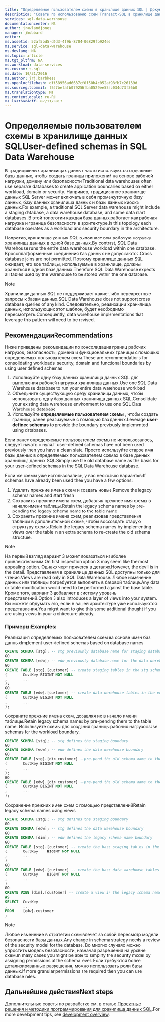 ```yaml
---
title: "Определяемые пользователем схемы в хранилище данных SQL | Документация Майкрософт"
description: "Советы по использованию схем Transact-SQL в хранилище данных SQL Azure для разработки решений."
services: sql-data-warehouse
documentationcenter: NA
author: jrowlandjones
manager: jhubbard
editor: 
ms.assetid: 52af5bd5-d5d3-4f9b-8704-06829fb924e3
ms.service: sql-data-warehouse
ms.devlang: NA
ms.topic: article
ms.tgt_pltfrm: NA
ms.workload: data-services
ms.custom: t-sql
ms.date: 10/31/2016
ms.author: jrj;barbkess
ms.openlocfilehash: dfb58956ad6637cf0f50b4c052ab98fb7c26139d
ms.sourcegitcommit: f537befafb079256fba0529ee554c034d73f36b0
ms.translationtype: MT
ms.contentlocale: ru-RU
ms.lasthandoff: 07/11/2017
---
```

# <a name="user-defined-schemas-in-sql-data-warehouse"></a><span data-ttu-id="16890-103">Определяемые пользователем схемы в хранилище данных SQL</span><span class="sxs-lookup"><span data-stu-id="16890-103">User-defined schemas in SQL Data Warehouse</span></span>
<span data-ttu-id="16890-104">В традиционных хранилищах данных часто используются отдельные базы данных, чтобы создать границы приложений на основе рабочей нагрузки, домену или безопасности.</span><span class="sxs-lookup"><span data-stu-id="16890-104">Traditional data warehouses often use separate databases to create application boundaries based on either workload, domain or security.</span></span> <span data-ttu-id="16890-105">Например, традиционное хранилище данных SQL Server может включать в себя промежуточную базу данных, базу данных хранилища данных и базы данных киоска данных.</span><span class="sxs-lookup"><span data-stu-id="16890-105">For example, a traditional SQL Server data warehouse might include a staging database, a data warehouse database, and some data mart databases.</span></span> <span data-ttu-id="16890-106">В этой топологии каждая база данных работает как рабочая нагрузка и граница безопасности в архитектуре.</span><span class="sxs-lookup"><span data-stu-id="16890-106">In this topology each database operates as a workload and security boundary in the architecture.</span></span>

<span data-ttu-id="16890-107">Напротив, хранилище данных SQL выполняет всю рабочую нагрузку хранилища данных в одной базе данных.</span><span class="sxs-lookup"><span data-stu-id="16890-107">By contrast, SQL Data Warehouse runs the entire data warehouse workload within one database.</span></span> <span data-ttu-id="16890-108">Кроссплатформенные соединения баз данных не допускаются.</span><span class="sxs-lookup"><span data-stu-id="16890-108">Cross database joins are not permitted.</span></span> <span data-ttu-id="16890-109">Поэтому хранилище данных SQL ожидает, что все таблицы, используемые в хранилище, должны храниться в одной базе данных.</span><span class="sxs-lookup"><span data-stu-id="16890-109">Therefore SQL Data Warehouse expects all tables used by the warehouse to be stored within the one database.</span></span>

> [!NOTE]
> <span data-ttu-id="16890-110">Хранилище данных SQL не поддерживает какие-либо перекрестные запросы к базам данных.</span><span class="sxs-lookup"><span data-stu-id="16890-110">SQL Data Warehouse does not support cross database queries of any kind.</span></span> <span data-ttu-id="16890-111">Следовательно, реализации хранилища данных, использующих этот шаблон, будет необходимо пересмотреть.</span><span class="sxs-lookup"><span data-stu-id="16890-111">Consequently, data warehouse implementations that leverage this pattern will need to be revised.</span></span>
> 
> 

## <a name="recommendations"></a><span data-ttu-id="16890-112">Рекомендации</span><span class="sxs-lookup"><span data-stu-id="16890-112">Recommendations</span></span>
<span data-ttu-id="16890-113">Ниже приведены рекомендации по консолидации границ рабочих нагрузок, безопасности, домена и функциональных границы с помощью определяемых пользователем схем.</span><span class="sxs-lookup"><span data-stu-id="16890-113">These are recommendations for consolidating workloads, security, domain and functional boundaries by using user defined schemas</span></span>

1. <span data-ttu-id="16890-114">Используйте одну базу данных хранилища данных SQL для выполнения рабочей нагрузки хранилища данных.</span><span class="sxs-lookup"><span data-stu-id="16890-114">Use one SQL Data Warehouse database to run your entire data warehouse workload</span></span>
2. <span data-ttu-id="16890-115">Объедините существующую среду хранилища данных, чтобы использовать одну базу данных хранилища данных SQL.</span><span class="sxs-lookup"><span data-stu-id="16890-115">Consolidate your existing data warehouse environment to use one SQL Data Warehouse database</span></span>
3. <span data-ttu-id="16890-116">Используйте **определяемые пользователем схемы** , чтобы создать границы, ранее реализуемые с помощью баз данных.</span><span class="sxs-lookup"><span data-stu-id="16890-116">Leverage **user-defined schemas** to provide the boundary previously implemented using databases.</span></span>

<span data-ttu-id="16890-117">Если ранее определяемые пользователем схемы не использовалось, следует начать с нуля.</span><span class="sxs-lookup"><span data-stu-id="16890-117">If user-defined schemas have not been used previously then you have a clean slate.</span></span> <span data-ttu-id="16890-118">Просто используйте старое имя базы данных в определяемых пользователем схемах в базе данных хранилища данных SQL.</span><span class="sxs-lookup"><span data-stu-id="16890-118">Simply use the old database name as the basis for your user-defined schemas in the SQL Data Warehouse database.</span></span>

<span data-ttu-id="16890-119">Если же схемы уже использовались, у вас несколько вариантов:</span><span class="sxs-lookup"><span data-stu-id="16890-119">If schemas have already been used then you have a few options:</span></span>

1. <span data-ttu-id="16890-120">Удалить прежние имена схем и создать новые.</span><span class="sxs-lookup"><span data-stu-id="16890-120">Remove the legacy schema names and start fresh</span></span>
2. <span data-ttu-id="16890-121">Сохранить прежние имена схем, добавляя прежнее имя схемы в начало имени таблицы.</span><span class="sxs-lookup"><span data-stu-id="16890-121">Retain the legacy schema names by pre-pending the legacy schema name to the table name</span></span>
3. <span data-ttu-id="16890-122">Сохранить прежние имена схем, реализовав представления таблицы в дополнительной схеме, чтобы воссоздать старую структуру схемы.</span><span class="sxs-lookup"><span data-stu-id="16890-122">Retain the legacy schema names by implementing views over the table in an extra schema to re-create the old schema structure.</span></span>

> [!NOTE]
> <span data-ttu-id="16890-123">На первый взгляд вариант 3 может показаться наиболее привлекательным.</span><span class="sxs-lookup"><span data-stu-id="16890-123">On first inspection option 3 may seem like the most appealing option.</span></span> <span data-ttu-id="16890-124">Однако черт прячется в деталях.</span><span class="sxs-lookup"><span data-stu-id="16890-124">However, the devil is in the detail.</span></span> <span data-ttu-id="16890-125">Представления в хранилище данных SQL доступны только для чтения.</span><span class="sxs-lookup"><span data-stu-id="16890-125">Views are read only in SQL Data Warehouse.</span></span> <span data-ttu-id="16890-126">Любое изменение данных или таблицы потребуется выполнять в базовой таблице.</span><span class="sxs-lookup"><span data-stu-id="16890-126">Any data or table modification would need to be performed against the base table.</span></span> <span data-ttu-id="16890-127">Кроме того, вариант 3 добавляет в систему уровень представлений.</span><span class="sxs-lookup"><span data-stu-id="16890-127">Option 3 also introduces a layer of views into your system.</span></span> <span data-ttu-id="16890-128">Вы можете обдумать это, если в вашей архитектуре уже используются представления.</span><span class="sxs-lookup"><span data-stu-id="16890-128">You might want to give this some additional thought if you are using views in your architecture already.</span></span>
> 
> 

### <a name="examples"></a><span data-ttu-id="16890-129">Примеры:</span><span class="sxs-lookup"><span data-stu-id="16890-129">Examples:</span></span>
<span data-ttu-id="16890-130">Реализация определяемых пользователем схем на основе имен баз данных</span><span class="sxs-lookup"><span data-stu-id="16890-130">Implement user-defined schemas based on database names</span></span>

```sql
CREATE SCHEMA [stg]; -- stg previously database name for staging database
GO
CREATE SCHEMA [edw]; -- edw previously database name for the data warehouse
GO
CREATE TABLE [stg].[customer] -- create staging tables in the stg schema
(       CustKey BIGINT NOT NULL
,       ...
);
GO
CREATE TABLE [edw].[customer] -- create data warehouse tables in the edw schema
(       CustKey BIGINT NOT NULL
,       ...
);
```

<span data-ttu-id="16890-131">Сохраните прежние имена схем, добавляя их в начало имени таблицы.</span><span class="sxs-lookup"><span data-stu-id="16890-131">Retain legacy schema names by pre-pending them to the table name.</span></span> <span data-ttu-id="16890-132">Используйте схемы для создания границы рабочих нагрузок.</span><span class="sxs-lookup"><span data-stu-id="16890-132">Use schemas for the workload boundary.</span></span>

```sql
CREATE SCHEMA [stg]; -- stg defines the staging boundary
GO
CREATE SCHEMA [edw]; -- edw defines the data warehouse boundary
GO
CREATE TABLE [stg].[dim_customer] --pre-pend the old schema name to the table and create in the staging boundary
(       CustKey BIGINT NOT NULL
,       ...
);
GO
CREATE TABLE [edw].[dim_customer] --pre-pend the old schema name to the table and create in the data warehouse boundary
(       CustKey BIGINT NOT NULL
,       ...
);
```

<span data-ttu-id="16890-133">Сохранение прежних имен схем с помощью представлений</span><span class="sxs-lookup"><span data-stu-id="16890-133">Retain legacy schema names using views</span></span>

```sql
CREATE SCHEMA [stg]; -- stg defines the staging boundary
GO
CREATE SCHEMA [edw]; -- stg defines the data warehouse boundary
GO
CREATE SCHEMA [dim]; -- edw defines the legacy schema name boundary
GO
CREATE TABLE [stg].[customer] -- create the base staging tables in the staging boundary
(       CustKey    BIGINT NOT NULL
,       ...
)
GO
CREATE TABLE [edw].[customer] -- create the base data warehouse tables in the data warehouse boundary
(       CustKey    BIGINT NOT NULL
,       ...
)
GO
CREATE VIEW [dim].[customer] -- create a view in the legacy schema name boundary for presentation consistency purposes only
AS
SELECT  CustKey
,       ...
FROM    [edw].customer
;
```

> [!NOTE]
> <span data-ttu-id="16890-134">Любое изменение в стратегии схем влечет за собой пересмотр модели безопасности базы данных.</span><span class="sxs-lookup"><span data-stu-id="16890-134">Any change in schema strategy needs a review of the security model for the database.</span></span> <span data-ttu-id="16890-135">Во многих случаях можно упростить модель безопасности, назначая разрешения на уровне схем.</span><span class="sxs-lookup"><span data-stu-id="16890-135">In many cases you might be able to simplify the security model by assigning permissions at the schema level.</span></span> <span data-ttu-id="16890-136">Если требуются более детализированные разрешения, можно использовать роли базы данных.</span><span class="sxs-lookup"><span data-stu-id="16890-136">If more granular permissions are required then you can use database roles.</span></span>
> 
> 

## <a name="next-steps"></a><span data-ttu-id="16890-137">Дальнейшие действия</span><span class="sxs-lookup"><span data-stu-id="16890-137">Next steps</span></span>
<span data-ttu-id="16890-138">Дополнительные советы по разработке см. в статье [Проектные решения и методики программирования для хранилища данных SQL][development overview].</span><span class="sxs-lookup"><span data-stu-id="16890-138">For more development tips, see [development overview][development overview].</span></span>

<!--Image references-->

<!--Article references-->
[development overview]: sql-data-warehouse-overview-develop.md

<!--MSDN references-->

<!--Other Web references-->
